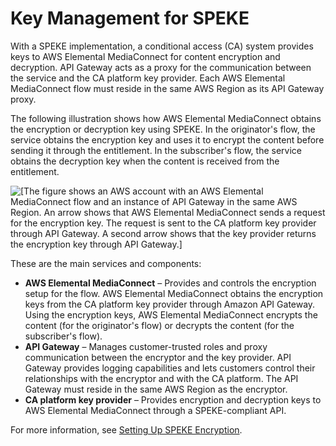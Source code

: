 # Key Management for SPEKE<a name="encryption-speke-key-management"></a>

With a SPEKE implementation, a conditional access \(CA\) system provides keys to AWS Elemental MediaConnect for content encryption and decryption\. API Gateway acts as a proxy for the communication between the service and the CA platform key provider\. Each AWS Elemental MediaConnect flow must reside in the same AWS Region as its API Gateway proxy\.

The following illustration shows how AWS Elemental MediaConnect obtains the encryption or decryption key using SPEKE\. In the originator's flow, the service obtains the encryption key and uses it to encrypt the content before sending it through the entitlement\. In the subscriber's flow, the service obtains the decryption key when the content is received from the entitlement\.

![\[The figure shows an AWS account with an AWS Elemental MediaConnect flow and an instance of API Gateway in the same AWS Region. An arrow shows that AWS Elemental MediaConnect sends a request for the encryption key. The request is sent to the CA platform key provider through API Gateway. A second arrow shows that the key provider returns the encryption key through API Gateway.\]](http://docs.aws.amazon.com/mediaconnect/latest/ug/)

These are the main services and components:
+ **AWS Elemental MediaConnect** – Provides and controls the encryption setup for the flow\. AWS Elemental MediaConnect obtains the encryption keys from the CA platform key provider through Amazon API Gateway\. Using the encryption keys, AWS Elemental MediaConnect encrypts the content \(for the originator's flow\) or decrypts the content \(for the subscriber's flow\)\. 
+ **API Gateway** – Manages customer\-trusted roles and proxy communication between the encryptor and the key provider\. API Gateway provides logging capabilities and lets customers control their relationships with the encryptor and with the CA platform\. The API Gateway must reside in the same AWS Region as the encryptor\.
+ **CA platform key provider** – Provides encryption and decryption keys to AWS Elemental MediaConnect through a SPEKE\-compliant API\.

For more information, see [Setting Up SPEKE Encryption](encryption-speke-set-up.md)\.